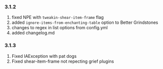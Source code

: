 ### 3.1.2
1) fixed NPE with `tweakin-shear-item-frame` flag
2) added `ignore-items-from-enchanting-table` option to Better Grindstones
3) changes to regex in list options from config.yml
4) added changelog.md
### 3.1.3
1) Fixed IAException with pat dogs
2) Fixed shear-item-frame not repecting grief plugins